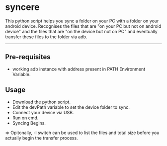 # syncere
This python script helps you sync a folder on your PC with a folder on your android device.
Recognises the files that are "on your PC but not on android device" and the files that are "on the device but not on PC" and eventually transfer these files to the folder via adb.

<hr>

## Pre-requisites
- working adb instance with address present in PATH Environment Variable.

## Usage
- Download the python script.
- Edit the devPath variable to set the device folder to sync.
- Connect your device via USB.
- Run on cmd.
- Syncing Begins.

=> Opitonally, -l switch can be used to list the files and total size before you actually begin the transfer process.
